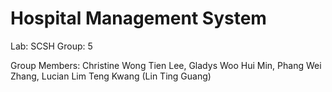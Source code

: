 # Hospital Management System

Lab: SCSH
Group: 5

Group Members:
Christine Wong Tien Lee,
Gladys Woo Hui Min,
Phang Wei Zhang,
Lucian Lim Teng Kwang (Lin Ting Guang)
